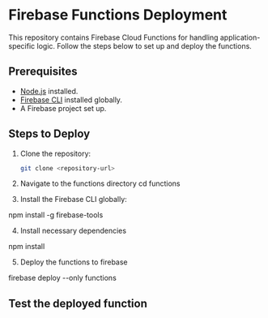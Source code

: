 # Firebase Functions Deployment

This repository contains Firebase Cloud Functions for handling application-specific logic. Follow the steps below to set up and deploy the functions.

## Prerequisites

- [Node.js](https://nodejs.org/) installed.
- [Firebase CLI](https://firebase.google.com/docs/cli) installed globally.
- A Firebase project set up.

## Steps to Deploy

1. Clone the repository:
   ```bash
   git clone <repository-url>

2. Navigate to the functions directory
cd functions

3. Install the Firebase CLI globally:

npm install -g firebase-tools

4. Install necessary dependencies

npm install 

5. Deploy the functions to firebase

firebase deploy --only functions

## Test the deployed function 


